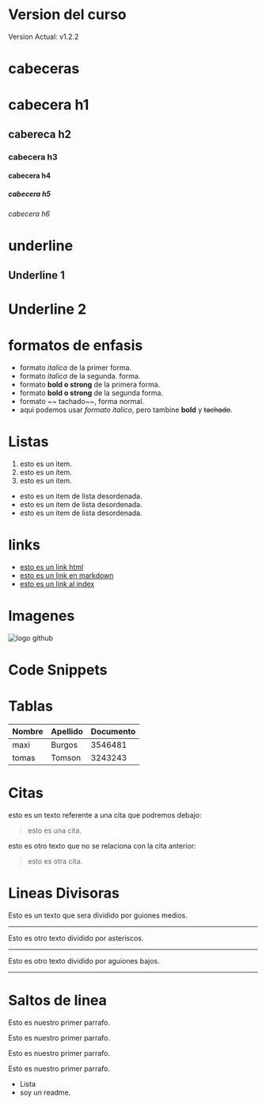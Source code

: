# Version del curso
 Version Actual: v1.2.2

# cabeceras
# cabecera h1
## cabereca h2
### cabecera h3
#### cabecera h4
##### cabecera h5
###### cabecera h6

# underline
Underline 1
-----------
Underline 2
===========
# formatos de enfasis
- formato *italica* de la primer forma.
- formato _italica_ de la segunda. forma.
- formato **bold o strong** de la primera forma.
- formato __bold o strong__ de la segunda forma.
- formato ~~ tachado~~, forma normal.
- aqui podemos usar *formato italico*, pero tambine **bold** y ~~tachado~~.
# Listas
1. esto es un item.
2. esto es un item.
3. esto es un item.
- esto es un item de lista desordenada.
- esto es un item de lista desordenada.
- esto es un item de lista desordenada.

# links
- <a href="http://google.com">esto es un link html</a>
- [esto es un link en markdown](http://google.com)
- [esto es un link al index](index.html)

# Imagenes
![logo github](https://thumbs.dreamstime.com/b/astana-kazajst%C3%A1n-de-julio-icono-github-logo-s%C3%ADmbolo-vector-198642058.jpg)

# Code Snippets

# Tablas
| Nombre | Apellido | Documento |
| ------ | -------- | --------- |
| maxi | Burgos | 3546481 |
| tomas |Tomson | 3243243 |

# Citas
esto es un texto referente a una cita que podremos debajo:
> esto es una cita.

esto es otro texto que no se relaciona con la cita anterior:
> esto es otra cita.

# Lineas Divisoras
Esto es un texto que sera dividido por guiones medios.

---
Esto es otro texto dividido por asteriscos.

***
Esto es otro texto dividido por aguiones bajos.

___

# Saltos de linea
 Esto es nuestro primer parrafo.

 Esto es nuestro primer parrafo.

 Esto es nuestro primer parrafo.

 Esto es nuestro primer parrafo.
- Lista
- soy un readme.
